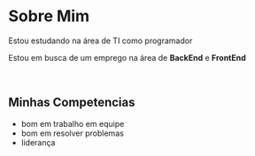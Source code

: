 <h1>Sobre Mim</h1>
<p>Estou estudando na área de TI como programador</p>
<p>Estou em busca de um emprego na área de <b>BackEnd</b> e <b>FrontEnd</b></p>
<br>
<h2><b>Minhas Competencias</b></h2>
<ul>
  <li>bom em trabalho em equipe</li>
  <li>bom em resolver problemas</li>
  <li>liderança</li>
</ul>
